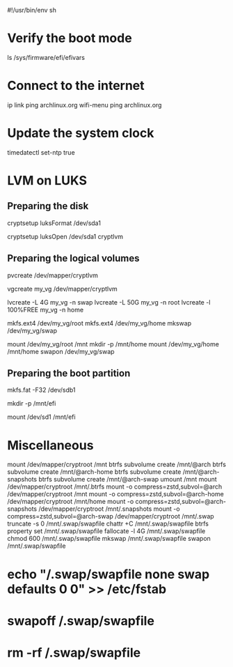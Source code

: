 #!/usr/bin/env sh

# Verify the boot mode
ls /sys/firmware/efi/efivars

# Connect to the internet
ip link
ping archlinux.org
wifi-menu
ping archlinux.org

# Update the system clock
timedatectl set-ntp true

# LVM on LUKS
## Preparing the disk
cryptsetup luksFormat /dev/sda1

cryptsetup luksOpen /dev/sda1 cryptlvm

## Preparing the logical volumes
pvcreate /dev/mapper/cryptlvm

vgcreate my_vg /dev/mapper/cryptlvm

lvcreate -L 4G my_vg -n swap
lvcreate -L 50G my_vg -n root
lvcreate -l 100%FREE my_vg -n home

mkfs.ext4 /dev/my_vg/root
mkfs.ext4 /dev/my_vg/home
mkswap /dev/my_vg/swap

mount /dev/my_vg/root /mnt
mkdir -p /mnt/home
mount /dev/my_vg/home /mnt/home
swapon /dev/my_vg/swap

## Preparing the boot partition
mkfs.fat -F32 /dev/sdb1

mkdir -p /mnt/efi

mount /dev/sd1 /mnt/efi

# Miscellaneous
mount /dev/mapper/cryptroot /mnt
btrfs subvolume create /mnt/@arch
btrfs subvolume create /mnt/@arch-home
btrfs subvolume create /mnt/@arch-snapshots
btrfs subvolume create /mnt/@arch-swap
umount /mnt
mount /dev/mapper/cryptroot /mnt/.btrfs
mount -o compress=zstd,subvol=@arch /dev/mapper/cryptroot /mnt
mount -o compress=zstd,subvol=@arch-home /dev/mapper/cryptroot /mnt/home
mount -o compress=zstd,subvol=@arch-snapshots /dev/mapper/cryptroot /mnt/.snapshots
mount -o compress=zstd,subvol=@arch-swap /dev/mapper/cryptroot /mnt/.swap
truncate -s 0 /mnt/.swap/swapfile
chattr +C /mnt/.swap/swapfile
btrfs property set /mnt/.swap/swapfile
fallocate -l 4G /mnt/.swap/swapfile
chmod 600 /mnt/.swap/swapfile
mkswap /mnt/.swap/swapfile
swapon /mnt/.swap/swapfile
# echo "/.swap/swapfile none swap defaults 0 0" >> /etc/fstab
# swapoff /.swap/swapfile
# rm -rf /.swap/swapfile
